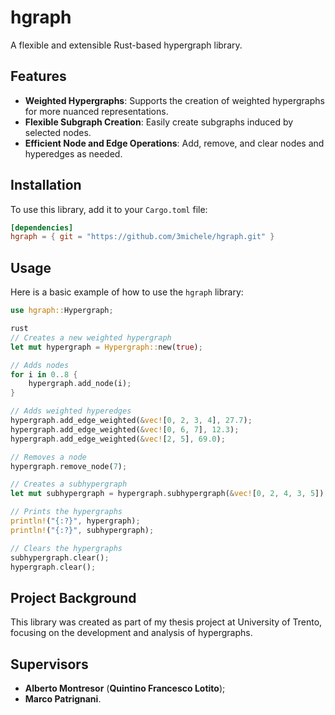 # hgraph

A flexible and extensible Rust-based hypergraph library.

## Features

- **Weighted Hypergraphs**: Supports the creation of weighted hypergraphs for more nuanced representations.
- **Flexible Subgraph Creation**: Easily create subgraphs induced by selected nodes.
- **Efficient Node and Edge Operations**: Add, remove, and clear nodes and hyperedges as needed.
  
## Installation

To use this library, add it to your `Cargo.toml` file:

```toml
[dependencies]
hgraph = { git = "https://github.com/3michele/hgraph.git" }
```

## Usage 
Here is a basic example of how to use the `hgraph` library:
```rust
use hgraph::Hypergraph;

rust
// Creates a new weighted hypergraph
let mut hypergraph = Hypergraph::new(true);

// Adds nodes
for i in 0..8 {
    hypergraph.add_node(i);
}

// Adds weighted hyperedges
hypergraph.add_edge_weighted(&vec![0, 2, 3, 4], 27.7);    
hypergraph.add_edge_weighted(&vec![0, 6, 7], 12.3);    
hypergraph.add_edge_weighted(&vec![2, 5], 69.0);    

// Removes a node
hypergraph.remove_node(7);

// Creates a subhypergraph
let mut subhypergraph = hypergraph.subhypergraph(&vec![0, 2, 4, 3, 5]);

// Prints the hypergraphs 
println!("{:?}", hypergraph);
println!("{:?}", subhypergraph);

// Clears the hypergraphs 
subhypergraph.clear();
hypergraph.clear();
```

## Project Background  
This library was created as part of my thesis project at University of Trento, focusing on the development and analysis of hypergraphs.   

## Supervisors 
- **Alberto Montresor** (**Quintino Francesco Lotito**);
- **Marco Patrignani**. 
